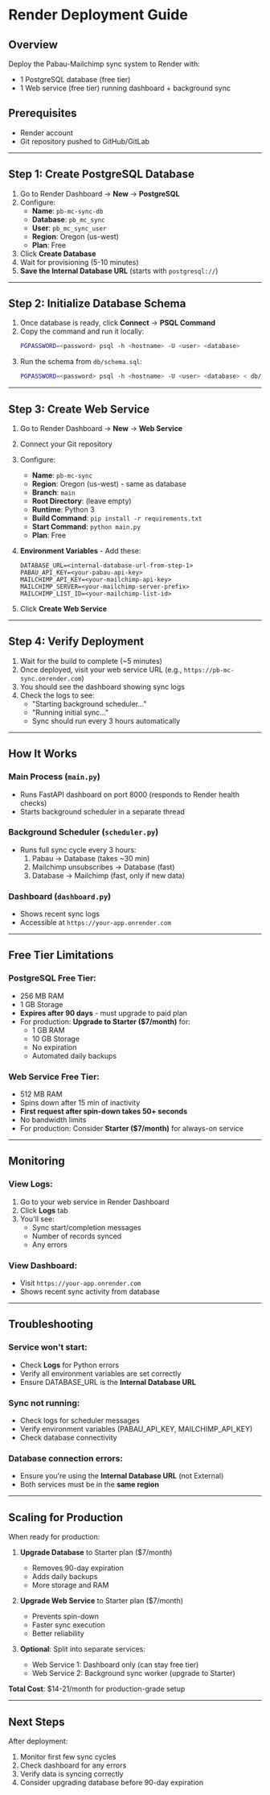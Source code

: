 # Render Deployment Guide

## Overview
Deploy the Pabau-Mailchimp sync system to Render with:
- 1 PostgreSQL database (free tier)
- 1 Web service (free tier) running dashboard + background sync

## Prerequisites
- Render account
- Git repository pushed to GitHub/GitLab

---

## Step 1: Create PostgreSQL Database

1. Go to Render Dashboard → **New** → **PostgreSQL**
2. Configure:
   - **Name**: `pb-mc-sync-db`
   - **Database**: `pb_mc_sync`
   - **User**: `pb_mc_sync_user`
   - **Region**: Oregon (us-west)
   - **Plan**: Free
3. Click **Create Database**
4. Wait for provisioning (5-10 minutes)
5. **Save the Internal Database URL** (starts with `postgresql://`)

---

## Step 2: Initialize Database Schema

1. Once database is ready, click **Connect** → **PSQL Command**
2. Copy the command and run it locally:
   ```bash
   PGPASSWORD=<password> psql -h <hostname> -U <user> <database>
   ```
3. Run the schema from `db/schema.sql`:
   ```bash
   PGPASSWORD=<password> psql -h <hostname> -U <user> <database> < db/schema.sql
   ```

---

## Step 3: Create Web Service

1. Go to Render Dashboard → **New** → **Web Service**
2. Connect your Git repository
3. Configure:
   - **Name**: `pb-mc-sync`
   - **Region**: Oregon (us-west) - same as database
   - **Branch**: `main`
   - **Root Directory**: (leave empty)
   - **Runtime**: Python 3
   - **Build Command**: `pip install -r requirements.txt`
   - **Start Command**: `python main.py`
   - **Plan**: Free

4. **Environment Variables** - Add these:
   ```
   DATABASE_URL=<internal-database-url-from-step-1>
   PABAU_API_KEY=<your-pabau-api-key>
   MAILCHIMP_API_KEY=<your-mailchimp-api-key>
   MAILCHIMP_SERVER=<your-mailchimp-server-prefix>
   MAILCHIMP_LIST_ID=<your-mailchimp-list-id>
   ```

5. Click **Create Web Service**

---

## Step 4: Verify Deployment

1. Wait for the build to complete (~5 minutes)
2. Once deployed, visit your web service URL (e.g., `https://pb-mc-sync.onrender.com`)
3. You should see the dashboard showing sync logs
4. Check the logs to see:
   - "Starting background scheduler..."
   - "Running initial sync..."
   - Sync should run every 3 hours automatically

---

## How It Works

### Main Process (`main.py`)
- Runs FastAPI dashboard on port 8000 (responds to Render health checks)
- Starts background scheduler in a separate thread

### Background Scheduler (`scheduler.py`)
- Runs full sync cycle every 3 hours:
  1. Pabau → Database (takes ~30 min)
  2. Mailchimp unsubscribes → Database (fast)
  3. Database → Mailchimp (fast, only if new data)

### Dashboard (`dashboard.py`)
- Shows recent sync logs
- Accessible at `https://your-app.onrender.com`

---

## Free Tier Limitations

### PostgreSQL Free Tier:
- 256 MB RAM
- 1 GB Storage
- **Expires after 90 days** - must upgrade to paid plan
- For production: **Upgrade to Starter ($7/month)** for:
  - 1 GB RAM
  - 10 GB Storage
  - No expiration
  - Automated daily backups

### Web Service Free Tier:
- 512 MB RAM
- Spins down after 15 min of inactivity
- **First request after spin-down takes 50+ seconds**
- No bandwidth limits
- For production: Consider **Starter ($7/month)** for always-on service

---

## Monitoring

### View Logs:
1. Go to your web service in Render Dashboard
2. Click **Logs** tab
3. You'll see:
   - Sync start/completion messages
   - Number of records synced
   - Any errors

### View Dashboard:
- Visit `https://your-app.onrender.com`
- Shows recent sync activity from database

---

## Troubleshooting

### Service won't start:
- Check **Logs** for Python errors
- Verify all environment variables are set correctly
- Ensure DATABASE_URL is the **Internal Database URL**

### Sync not running:
- Check logs for scheduler messages
- Verify environment variables (PABAU_API_KEY, MAILCHIMP_API_KEY)
- Check database connectivity

### Database connection errors:
- Ensure you're using the **Internal Database URL** (not External)
- Both services must be in the **same region**

---

## Scaling for Production

When ready for production:

1. **Upgrade Database** to Starter plan ($7/month)
   - Removes 90-day expiration
   - Adds daily backups
   - More storage and RAM

2. **Upgrade Web Service** to Starter plan ($7/month)
   - Prevents spin-down
   - Faster sync execution
   - Better reliability

3. **Optional**: Split into separate services:
   - Web Service 1: Dashboard only (can stay free tier)
   - Web Service 2: Background sync worker (upgrade to Starter)

**Total Cost**: $14-21/month for production-grade setup

---

## Next Steps

After deployment:
1. Monitor first few sync cycles
2. Check dashboard for any errors
3. Verify data is syncing correctly
4. Consider upgrading database before 90-day expiration

